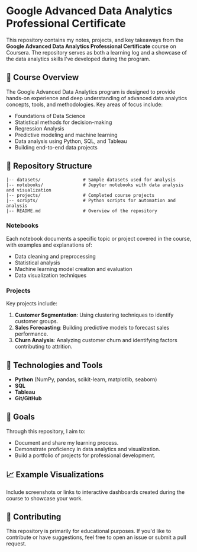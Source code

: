 # Google Advanced Data Analytics Professional Certificate

This repository contains my notes, projects, and key takeaways from the **Google Advanced Data Analytics Professional Certificate** course on Coursera. The repository serves as both a learning log and a showcase of the data analytics skills I've developed during the program.

## 📘 Course Overview

The Google Advanced Data Analytics program is designed to provide hands-on experience and deep understanding of advanced data analytics concepts, tools, and methodologies. Key areas of focus include:

- Foundations of Data Science
- Statistical methods for decision-making
- Regression Analysis
- Predictive modeling and machine learning
- Data analysis using Python, SQL, and Tableau
- Building end-to-end data projects

## 📂 Repository Structure

```
|-- datasets/                # Sample datasets used for analysis
|-- notebooks/               # Jupyter notebooks with data analysis and visualization
|-- projects/                # Completed course projects
|-- scripts/                 # Python scripts for automation and analysis
|-- README.md                # Overview of the repository
```

### Notebooks
Each notebook documents a specific topic or project covered in the course, with examples and explanations of:
- Data cleaning and preprocessing
- Statistical analysis
- Machine learning model creation and evaluation
- Data visualization techniques

### Projects
Key projects include:
1. **Customer Segmentation**: Using clustering techniques to identify customer groups.
2. **Sales Forecasting**: Building predictive models to forecast sales performance.
3. **Churn Analysis**: Analyzing customer churn and identifying factors contributing to attrition.

## 🚀 Technologies and Tools
- **Python** (NumPy, pandas, scikit-learn, matplotlib, seaborn)
- **SQL**
- **Tableau**
- **Git/GitHub**

## 🎯 Goals
Through this repository, I aim to:
- Document and share my learning process.
- Demonstrate proficiency in data analytics and visualization.
- Build a portfolio of projects for professional development.

## 📈 Example Visualizations
Include screenshots or links to interactive dashboards created during the course to showcase your work.

## 🤝 Contributing
This repository is primarily for educational purposes. If you'd like to contribute or have suggestions, feel free to open an issue or submit a pull request.

